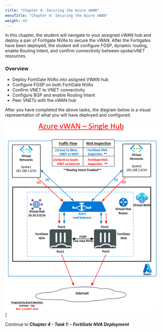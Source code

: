 ```yaml
---
title: "Chapter 4: Securing the Azure vWAN"
menuTitle: "Chapter 4: Securing the Azure vWAN"
weight: 40
---
```



In this chapter, the student will navigate to your assigned vWAN hub and deploy a pair of Fortigate NVAs to secure the vWAN.  After the Fortigates have been deployed, the student will configure FGSP, dynamic routing, enable Routing Intent, and confirm connectivity between spoke/vNET resources.

### Overview
- Deploy FortiGate NVAs into asiigned VWAN hub
- Configure FGSP on both FortiGate NVAs
- Confirm VNET to VNET connectivity
- Configure BGP and enable Routing Intent
- Peer VNETs with the vWAN hub


After you have completed the above tasks, the diagram below is a visual representation of what you will have deployed and configured.

![](../images/1_1-az-vwan-single-hub-ra.PNG)]

Continue to ***Chapter 4 - Task 1: - FortiGate NVA Deployment***
